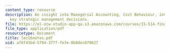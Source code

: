 ```yaml
---
content_type: resource
description: An insight into Manegerial Accounting, Cost Behaviour, inventory counting,
  key strategic management decisions.
file: https://ol-ocw-studio-app-qa.s3.amazonaws.com/courses/15-514-financial-and-managerial-accounting-summer-2003/af8f43bd5794377ffe7e0b0dec079627_lec16notes.pdf
file_type: application/pdf
resourcetype: Document
title: lec16notes.pdf
uid: af8f43bd-5794-377f-fe7e-0b0dec079627
---
```

